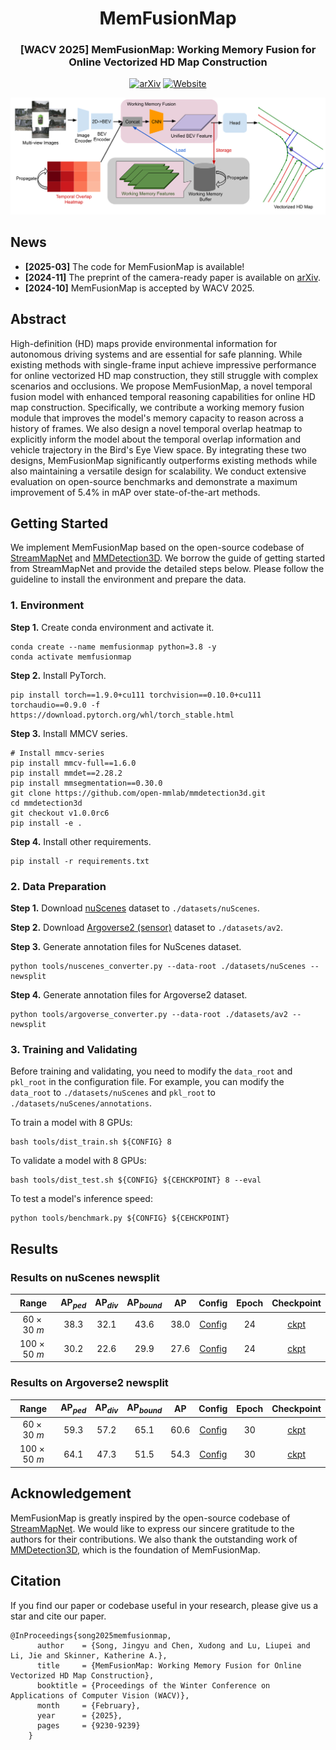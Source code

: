 <div align="center">
  <h1>MemFusionMap</h1>
  
  <h3>[WACV 2025] MemFusionMap: Working Memory Fusion for Online Vectorized HD Map Construction </h3>
  
  [![arXiv](https://img.shields.io/badge/arXiv-Paper-<COLOR>.svg)](https://arxiv.org/abs/2308.12570)
  [![Website](https://img.shields.io/badge/website-%3CCOLOR%3E.svg)](https://song-jingyu.github.io/MemFusionMap/)

  <img src="./resources/Overview.svg" width="950px">
</div>

## News
- **[2025-03]** The code for MemFusionMap is available!
- **[2024-11]** The preprint of the camera-ready paper is available on [arXiv](https://arxiv.org/abs/2409.18737).
- **[2024-10]** MemFusionMap is accepted by WACV 2025.

## Abstract
High-definition (HD) maps provide environmental information for autonomous driving systems and are essential for safe planning. While existing methods with single-frame input achieve impressive performance for online vectorized HD map construction, they still struggle with complex scenarios and occlusions. We propose MemFusionMap, a novel temporal fusion model with enhanced temporal reasoning capabilities for online HD map construction. Specifically, we contribute a working memory fusion module that improves the model's memory capacity to reason across a history of frames. We also design a novel temporal overlap heatmap to explicitly inform the model about the temporal overlap information and vehicle trajectory in the Bird's Eye View space. By integrating these two designs, MemFusionMap significantly outperforms existing methods while also maintaining a versatile design for scalability. We conduct extensive evaluation on open-source benchmarks and demonstrate a maximum improvement of 5.4% in mAP over state-of-the-art methods.

## Getting Started
We implement MemFusionMap based on the open-source codebase of [StreamMapNet](https://github.com/yuantianyuan01/StreamMapNet) and [MMDetection3D](https://github.com/open-mmlab/mmdetection3d). We borrow the guide of getting started from StreamMapNet and provide the detailed steps below. Please follow the guideline to install the environment and prepare the data.

### 1. Environment
**Step 1.** Create conda environment and activate it.

```
conda create --name memfusionmap python=3.8 -y
conda activate memfusionmap
```

**Step 2.** Install PyTorch.

```
pip install torch==1.9.0+cu111 torchvision==0.10.0+cu111 torchaudio==0.9.0 -f https://download.pytorch.org/whl/torch_stable.html
```

**Step 3.** Install MMCV series.

```
# Install mmcv-series
pip install mmcv-full==1.6.0
pip install mmdet==2.28.2
pip install mmsegmentation==0.30.0
git clone https://github.com/open-mmlab/mmdetection3d.git
cd mmdetection3d
git checkout v1.0.0rc6 
pip install -e .
```

**Step 4.** Install other requirements.

```
pip install -r requirements.txt
```

### 2. Data Preparation
**Step 1.** Download [nuScenes](https://www.nuscenes.org/download) dataset to `./datasets/nuScenes`.

**Step 2.** Download [Argoverse2 (sensor)](https://argoverse.github.io/user-guide/getting_started.html#download-the-datasets) dataset to `./datasets/av2`.

**Step 3.** Generate annotation files for NuScenes dataset.

```
python tools/nuscenes_converter.py --data-root ./datasets/nuScenes --newsplit
```

**Step 4.** Generate annotation files for Argoverse2 dataset.

```
python tools/argoverse_converter.py --data-root ./datasets/av2 --newsplit
```

### 3. Training and Validating
Before training and validating, you need to modify the `data_root` and `pkl_root` in the configuration file. For example, you can modify the `data_root` to `./datasets/nuScenes` and `pkl_root` to `./datasets/nuScenes/annotations`.

To train a model with 8 GPUs:

```
bash tools/dist_train.sh ${CONFIG} 8
```

To validate a model with 8 GPUs:

```
bash tools/dist_test.sh ${CONFIG} ${CEHCKPOINT} 8 --eval
```

To test a model's inference speed:

```
python tools/benchmark.py ${CONFIG} ${CEHCKPOINT}
```

## Results

### Results on nuScenes newsplit
| Range            | $\mathrm{AP}_{ped}$ | $\mathrm{AP}_{div}$ | $\mathrm{AP}_{bound}$ | $\mathrm{AP}$ | Config                                                      | Epoch | Checkpoint                                                                                              |
|:----------------:|:-------------------:|:-------------------:|:---------------------:|:------------:|:------------------------------------------------------------:|:-----:|:--------------------------------------------------------------------------------------------------------:|
| $60\times 30\ m$ | 38.3               | 32.1               | 43.6                 | 38.0         | [Config](./plugin/configs/memfusionmap_nusc_newsplit_480_60x30_24e.py)    | 24    | [ckpt](https://drive.google.com/file/d/1fYPzpkbo_QNsHAA_j2SBhZ0DMFoE2Vly/view?usp=sharing)            |
| $100\times 50\ m$| 30.2               | 22.6               | 29.9                 | 27.6         | [Config](./plugin/configs/memfusionmap_nusc_newsplit_480_100x50_24e.py)   | 24    | [ckpt](https://drive.google.com/file/d/1pGnt4H4Bz3CBlpg02krI11qXInityUUy/view?usp=sharing)            |

### Results on Argoverse2 newsplit
| Range            | $\mathrm{AP}_{ped}$ | $\mathrm{AP}_{div}$ | $\mathrm{AP}_{bound}$ | $\mathrm{AP}$ | Config                                                     | Epoch | Checkpoint                                                                                             |
|:----------------:|:-------------------:|:-------------------:|:---------------------:|:------------:|:----------------------------------------------------------:|:-----:|:-------------------------------------------------------------------------------------------------------:|
| $60\times 30\ m$ | 59.3               | 57.2               | 65.1                 | 60.6         | [Config](./plugin/configs/memfusionmap_av2_newsplit_608_60x30_30e.py)   | 30    | [ckpt](https://drive.google.com/file/d/1HgS3kCWGAJDWlHV6df6JZ8c3f5_lLRbz/view?usp=sharing)           |
| $100\times 50\ m$| 64.1               | 47.3               | 51.5                 | 54.3         | [Config](./plugin/configs/memfusionmap_av2_newsplit_608_100x50_30e.py5)  | 30    | [ckpt](https://drive.google.com/file/d/1UQ7noNyOhSzfN4IDUxiOshNSZzNVrBgj/view?usp=sharing)           |

<!-- ### Results on NuScenes oldsplit
| Range | $\mathrm{AP}_{ped}$ | $\mathrm{AP}_{div}$| $\mathrm{AP}_{bound}$ | $\mathrm{AP}$ | Config | Epoch | Checkpoint |
| :---: |   :---:  |  :---:  | :---:      |:---:|:---:|:---:   | :---:      |
| $60\times 30\ m$ | 61.7| 66.3 | 62.1 | 63.4 | [Config](./plugin/configs/nusc_baseline_480_60x30_30e.py) | 30| [ckpt](https://drive.google.com/file/d/1-n6DGu23KkSO8PFfJ01ofmtUed0zOMZ_/view?usp=share_link)| -->

## Acknowledgement
MemFusionMap is greatly inspired by the open-source codebase of [StreamMapNet](https://github.com/yuantianyuan01/StreamMapNet). We would like to express our sincere gratitude to the authors for their contributions. We also thank the outstanding work of [MMDetection3D](https://github.com/open-mmlab/mmdetection3d), which is the foundation of MemFusionMap.

## Citation
If you find our paper or codebase useful in your research, please give us a star and cite our paper.
```
@InProceedings{song2025memfusionmap,
      author    = {Song, Jingyu and Chen, Xudong and Lu, Liupei and Li, Jie and Skinner, Katherine A.},
      title     = {MemFusionMap: Working Memory Fusion for Online Vectorized HD Map Construction},
      booktitle = {Proceedings of the Winter Conference on Applications of Computer Vision (WACV)},
      month     = {February},
      year      = {2025},
      pages     = {9230-9239}
    }
```
